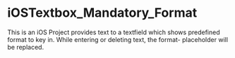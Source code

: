 # iOSTextbox_Mandatory_Format
This is an iOS Project provides text to a textfield which shows predefined format to key in. While entering or deleting text, the format- placeholder will be replaced.
